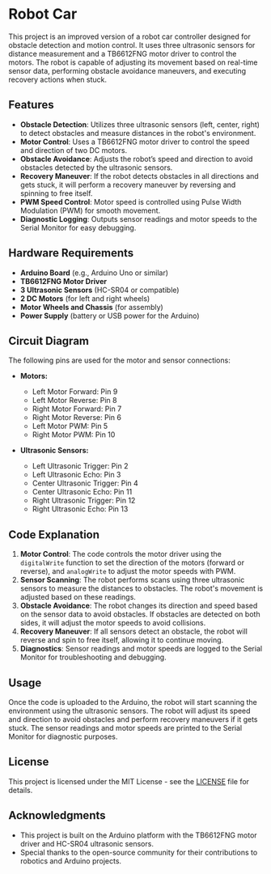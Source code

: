 # Robot Car 

This project is an improved version of a robot car controller designed for obstacle detection and motion control. It uses three ultrasonic sensors for distance measurement and a TB6612FNG motor driver to control the motors. The robot is capable of adjusting its movement based on real-time sensor data, performing obstacle avoidance maneuvers, and executing recovery actions when stuck.

## Features

- **Obstacle Detection**: Utilizes three ultrasonic sensors (left, center, right) to detect obstacles and measure distances in the robot's environment.
- **Motor Control**: Uses a TB6612FNG motor driver to control the speed and direction of two DC motors.
- **Obstacle Avoidance**: Adjusts the robot’s speed and direction to avoid obstacles detected by the ultrasonic sensors.
- **Recovery Maneuver**: If the robot detects obstacles in all directions and gets stuck, it will perform a recovery maneuver by reversing and spinning to free itself.
- **PWM Speed Control**: Motor speed is controlled using Pulse Width Modulation (PWM) for smooth movement.
- **Diagnostic Logging**: Outputs sensor readings and motor speeds to the Serial Monitor for easy debugging.

## Hardware Requirements

- **Arduino Board** (e.g., Arduino Uno or similar)
- **TB6612FNG Motor Driver**
- **3 Ultrasonic Sensors** (HC-SR04 or compatible)
- **2 DC Motors** (for left and right wheels)
- **Motor Wheels and Chassis** (for assembly)
- **Power Supply** (battery or USB power for the Arduino)

## Circuit Diagram

The following pins are used for the motor and sensor connections:

- **Motors:**
  - Left Motor Forward: Pin 9
  - Left Motor Reverse: Pin 8
  - Right Motor Forward: Pin 7
  - Right Motor Reverse: Pin 6
  - Left Motor PWM: Pin 5
  - Right Motor PWM: Pin 10

- **Ultrasonic Sensors:**
  - Left Ultrasonic Trigger: Pin 2
  - Left Ultrasonic Echo: Pin 3
  - Center Ultrasonic Trigger: Pin 4
  - Center Ultrasonic Echo: Pin 11
  - Right Ultrasonic Trigger: Pin 12
  - Right Ultrasonic Echo: Pin 13

## Code Explanation

1. **Motor Control**: The code controls the motor driver using the `digitalWrite` function to set the direction of the motors (forward or reverse), and `analogWrite` to adjust the motor speeds with PWM.
2. **Sensor Scanning**: The robot performs scans using three ultrasonic sensors to measure the distances to obstacles. The robot's movement is adjusted based on these readings.
3. **Obstacle Avoidance**: The robot changes its direction and speed based on the sensor data to avoid obstacles. If obstacles are detected on both sides, it will adjust the motor speeds to avoid collisions.
4. **Recovery Maneuver**: If all sensors detect an obstacle, the robot will reverse and spin to free itself, allowing it to continue moving.
5. **Diagnostics**: Sensor readings and motor speeds are logged to the Serial Monitor for troubleshooting and debugging.

## Usage

Once the code is uploaded to the Arduino, the robot will start scanning the environment using the ultrasonic sensors. The robot will adjust its speed and direction to avoid obstacles and perform recovery maneuvers if it gets stuck. The sensor readings and motor speeds are printed to the Serial Monitor for diagnostic purposes.

## License

This project is licensed under the MIT License - see the [LICENSE](LICENSE) file for details.

## Acknowledgments

- This project is built on the Arduino platform with the TB6612FNG motor driver and HC-SR04 ultrasonic sensors.
- Special thanks to the open-source community for their contributions to robotics and Arduino projects.


